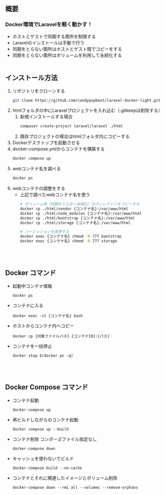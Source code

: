## 概要
### Docker環境でLaravelを軽く動かす！
- ホストとゲストで同期する箇所を制限する
- Laravelのインストールは手動で行う
- 同期をとらない箇所はホストとゲスト間でコピーをする
- 同期をとらない箇所はボリュームを利用して永続化する
<br><br>

## インストール方法
1. リポジトリをクローンする
   ```bash
   git clone https://github.com/candypopbeat/laravel-docker-light.git
   ```
1. htmlフォルダの中にLaravelプロジェクトを入れ込む（.gitkeepは削除する）
   1. 新規インストールする場合
      ```bash
      composer create-project laravel/laravel ./html
      ```
   1. 既存プロジェクトの場合はhtmlフォルダ内にコピーする
2. Dockerデスクトップを起動させる
3. docker-compose.ymlからコンテナを構築する
   ```bash
   docker compose up
   ```
4. webコンテナ名を調べる
   ```bash
   docker ps
   ```
5. webコンテナの調整をする
   - 上記で調べたwebコンテナ名を使う
      ```bash
      # ボリューム用（同期をとらない永続化）のディレクトリをコピーする
      docker cp ./html/vendor {コンテナ名}:/var/www/html
      docker cp ./html/node_modules {コンテナ名}:/var/www/html
      docker cp ./html/bootstrap {コンテナ名}:/var/www/html
      docker cp ./html/storage {コンテナ名}:/var/www/html

      # パーミッションを変更する
      docker exec {コンテナ名} chmod -R 777 bootstrap
      docker exec {コンテナ名} chmod -R 777 storage
      ```
<br><br>

## Docker コマンド
- 起動中コンテナ情報
   ```bash=
   docker ps
   ```
- コンテナに入る
   ```bash=
   docker exec -it {コンテナ名} bash
   ```
- ホストからコンテナ内へコピー
   ```bash=
   docker cp {対象ファイルパス} {コンテナID}:{パス}
   ```
- コンテナを一括停止
   ```bash=
   docker stop $(docker ps -q)
   ```
<br><br>

## Docker Compose コマンド
- コンテナ起動
   ```bash=
   docker-compose up
   ```
- 再ビルドしながらのコンテナ起動
   ```bash=
   docker compose up --build
   ```
- コンテナ削除 コンポーズファイル指定なし
   ```bash=
   docker-compose down
   ```
- キャッシュを使わないでビルド
   ```bash=
   docker-compose build --no-cache
   ```
- コンテナとそれに関連したイメージとボリューム削除
   ```bash=
   docker-compose down --rmi all --volumes --remove-orphans
   ```
